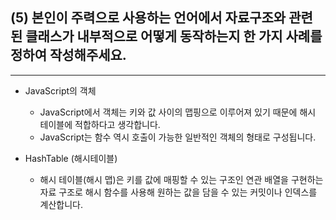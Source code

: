 ## (5) 본인이 주력으로 사용하는 언어에서 자료구조와 관련 된 클래스가 내부적으로 어떻게 동작하는지 한 가지 사례를 정하여 작성해주세요.
----
- JavaScript의 객체
    - JavaScript에서 객체는 키와 값 사이의 맵핑으로 이루어져 있기 때문에 해시 테이블에 적합하다고 생각합니다.
    - JavaScript는 함수 역시 호출이 가능한 일반적인 객체의 형태로 구성됩니다.

- HashTable (해시테이블)
    - 해시 테이블(해시 맵)은 키를 값에 매핑할 수 있는 구조인 연관 배열을 구현하는 자료 구조로 해시 함수를 사용해 원하는 값을 담을 수 있는 커밋이나 인덱스를 계산합니다.